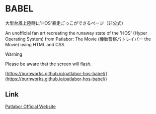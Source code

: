 # BABEL

大型台風上陸時に'HOS'暴走ごっこができるページ（非公式）

An unofficial fan art recreating the runaway state of the 'HOS' (Hyper Operating System) from Patlabor: The Movie (機動警察パトレイバー the Movie) using HTML and CSS.

> [!WARNING]
> Please be aware that the screen will flash.

[https://burnworks.github.io/patlabor-hos-babel/](https://burnworks.github.io/patlabor-hos-babel/)

## Link

[Patlabor Official Website](https://patlabor.tokyo/)
